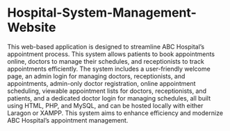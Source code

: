 # Hospital-System-Management-Website
This web-based application is designed to streamline ABC Hospital’s appointment process. This system allows patients to book appointments online, doctors to manage their schedules, and receptionists to track appointments efficiently. The system includes a user-friendly welcome page, an admin login for managing doctors, receptionists, and appointments, admin-only doctor registration, online appointment scheduling, viewable appointment lists for doctors, receptionists, and patients, and a dedicated doctor login for managing schedules, all built using HTML, PHP, and MySQL, and can be hosted locally with either Laragon or XAMPP. This system aims to enhance efficiency and modernize ABC Hospital’s appointment management.
